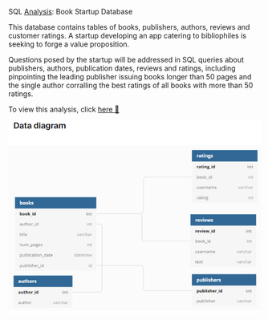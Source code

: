 SQL [Analysis](https://github.com/daiichigo/Analytics/blob/main/SQL_Analysis_Book_Startup_Database_.ipynb): Book Startup Database

This database contains tables of books, publishers, authors, reviews and customer ratings. A startup developing an app catering to bibliophiles is seeking to forge a value proposition.

Questions posed by the startup will be addressed in SQL queries about publishers, authors, publication dates, reviews and ratings, including pinpointing the leading publisher issuing books longer than 50 pages and the single author corralling the best ratings of all books with more than 50 ratings.

To view this analysis, click [here 📒](https://github.com/daiichigo/Analytics/blob/main/SQL_Analysis_Book_Startup_Database_.ipynb) 

![Book database tables](https://github.com/daiichigo/Analytics/blob/main/assets/book_start_up_database.png)


